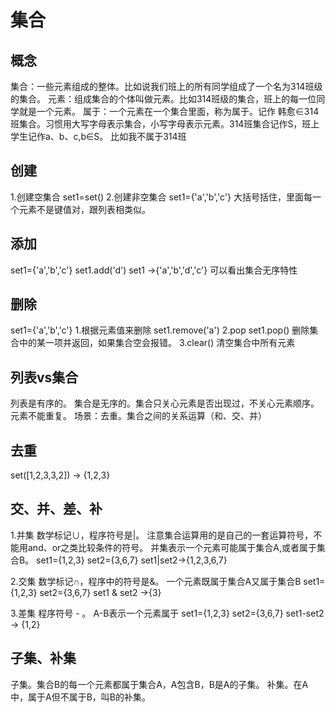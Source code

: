 集合
===
## 概念
集合：一些元素组成的整体。比如说我们班上的所有同学组成了一个名为314班级的集合。
元素：组成集合的个体叫做元素。比如314班级的集合，班上的每一位同学就是一个元素。
属于：一个元素在一个集合里面，称为属于。记作 韩愈∈314班集合。习惯用大写字母表示集合，小写字母表示元素。314班集合记作S，班上学生记作a、b、c,b∈S。
比如我不属于314班

## 创建
1.创建空集合
set1=set()
2.创建非空集合
set1={'a','b','c'}
大括号括住，里面每一个元素不是键值对，跟列表相类似。

## 添加
set1={'a','b','c'}
set1.add('d')
set1 →{'a','b','d','c'}  可以看出集合无序特性

## 删除
set1={'a','b','c'}
1.根据元素值来删除
set1.remove('a')
2.pop
set1.pop() 删除集合中的某一项并返回，如果集合空会报错。
3.clear()
清空集合中所有元素

## 列表vs集合
列表是有序的。
集合是无序的。集合只关心元素是否出现过，不关心元素顺序。
元素不能重复。
场景：去重。集合之间的关系运算（和、交、并）

## 去重
set([1,2,3,3,2]) → {1,2,3}

## 交、并、差、补
1.并集  数学标记∪，程序符号是|。
注意集合运算用的是自己的一套运算符号，不能用and、or之类比较条件的符号。
并集表示一个元素可能属于集合A,或者属于集合B。
set1={1,2,3}
set2={3,6,7}
set1|set2→{1,2,3,6,7}

2.交集  数学标记∩，程序中的符号是&。
一个元素既属于集合A又属于集合B
set1={1,2,3}
set2={3,6,7}
set1 & set2 →{3}

3.差集  程序符号 - 。
A-B表示一个元素属于
set1={1,2,3}
set2={3,6,7}
set1-set2 → {1,2}

## 子集、补集
子集。集合B的每一个元素都属于集合A，A包含B，B是A的子集。
补集。在A中，属于A但不属于B，叫B的补集。



